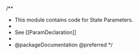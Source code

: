 /\*\*

- This module contains code for State Parameters.
-
- See [[ParamDeclaration]]
-
- @packageDocumentation @preferred
  \*/
